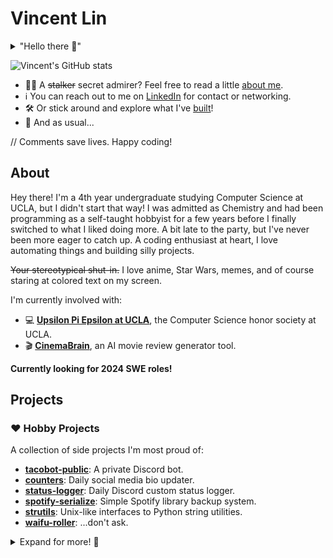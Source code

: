 # Vincent Lin

<details>
<summary>"Hello there 👋"</summary>

![General
Kenobi](https://i.kym-cdn.com/photos/images/original/001/947/998/a66.jpg)

It was this or a Rick Roll.

</details>

![Vincent's GitHub
stats](https://github-readme-stats.vercel.app/api?username=vinlin24&show_icons=true&theme=dark)

* 🙋‍♂️ A ~~stalker~~ secret admirer? Feel free to read a little [about
  me](#about).
* ℹ️ You can reach out to me on
[LinkedIn](https://www.linkedin.com/in/vinlin24/) for contact or networking.
* 🛠️ Or stick around and explore what I've [built](#projects)!
* 🫵 And as usual...

// Comments save lives. Happy coding!


## About

Hey there! I'm a 4th year undergraduate studying Computer Science at UCLA, but I
didn't start that way! I was admitted as Chemistry and had been programming as a
self-taught hobbyist for a few years before I finally switched to what I liked
doing more. A bit late to the party, but I've never been more eager to catch up.
A coding enthusiast at heart, I love automating things and building silly
projects.

~~Your stereotypical shut-in.~~ I love anime, Star Wars, memes, and of course
staring at colored text on my screen.

I'm currently involved with:

* 💻 [**Upsilon Pi Epsilon at UCLA**](https://upe.seas.ucla.edu/), the Computer
  Science honor society at UCLA.
* 🎬 [**CinemaBrain**](https://www.linkedin.com/company/cinemabrain), an AI
  movie review generator tool.

<!-- Mah *mains*:

* 📜 **Language:** Python
* 🐚 **Shell:** Bash
* 📝 **Editor:** Visual Studio Code
* 🎨 **Themes:** Dark+ (default dark) for color,
  [vscode-icons](https://marketplace.visualstudio.com/items?itemName=vscode-icons-team.vscode-icons)
  for file icons. They're what keep me staring instead of writing.
* ➡️ **Tabs or spaces:** 4 spaces because the
  [PEP8](https://peps.python.org/pep-0008/#tabs-or-spaces) bible says so. Don't
  come after me.
* ⚔️ **Vim or Emacs:** ~~Neither.~~ Emacs...? But probably just because I was
  forced to learn it over Vim.
* 🌐 **HTTP Status:** 418 I'm a teapot! -->

**Currently looking for 2024 SWE roles!**


## Projects


### ❤️ Hobby Projects

A collection of side projects I'm most proud of:

* [**tacobot-public**](https://github.com/vinlin24/tacobot-public): A private
  Discord bot.
* [**counters**](https://github.com/vinlin24/counters): Daily social media bio
  updater.
* [**status-logger**](https://github.com/vinlin24/status-logger): Daily Discord
  custom status logger.
* [**spotify-serialize**](https://github.com/vinlin24/spotify-serialize): Simple
  Spotify library backup system.
* [**strutils**](https://github.com/vinlin24/strutils): Unix-like interfaces to
  Python string utilities.
* [**waifu-roller**](https://github.com/vinlin24/waifu-roller): ...don't ask.

<details>
<summary>Expand for more! 🔽</summary>


### 📓 UCLA Coursework

The classes for which I stubbornly decided to take notes or complete the
homeworks with raw Markdown in Visual Studio Code (every lecture felt like
TypeRacer fr):

* [**cs35l-notebooks**](https://github.com/vinlin24/cs35l-notebooks): Software
  Construction. 🔥 *What I'm most known for haha.*
* [**csm151b-notebooks**](https://github.com/vinlin24/csm151b-notebooks):
  Computer Systems Architecture.
* [**cs131**](https://github.com/vinlin24/cs131): Programming Languages.

Other repositories from my time at UCLA:

* **[csm152a-lab4](https://github.com/vinlin24/csm152a-lab4):** FGPA Video
  Player (final project for Digital Design Laboratory).
* [**upe-tutoring**](https://github.com/vinlin24/upe-tutoring): Miscellaneous
  resources from my time as Tutoring Chair for
  [UPE](https://upe.seas.ucla.edu/).

> 🙏 All of my projects are open to issues and pull requests, but these ones
> especially! I believe in free and open-source education material, and the last
> thing I want is spreading wrong information or bad explanations!


### 🧪 Lab Test Suites

Also what I'm known for! I went out of my way to write programs to help develop,
debug, and test class lab assignments across multiple Computer Science courses
during my time at UCLA. These were shared with hundreds of students through
Piazza, and I would like to think they've helped out at least quite a few dozen
of them:

* [**test-shuf**](https://github.com/vinlin24/test-shuf): GNU shuf lab.
* [**rr-test-suite**](https://github.com/vinlin24/rr-test-suite): Process
  scheduling lab.
* [**ext2-test-suite**](https://github.com/vinlin24/ext2-test-suite):
  Filesystems lab.
* **[Hash Table Tester Simulator
  (Gist)](https://gist.github.com/vinlin24/ed40765c704e778d96a87dea67654277):**
  Threading lab.
* **[strace Output Filter
  (Gist)](https://gist.github.com/vinlin24/5104f224f8b58178eb72a81bc14e667a):**
  Pipe lab.

This list is also available at [this
Gist](https://gist.github.com/vinlin24/b81bc99736890b349bb874a526c6c61f).


### 🧠 Learning Exercises

~~For when I was procrastinating my actual school work~~ We should all do
something like this from time to time, no?

* [**fixedint**](https://github.com/vinlin24/fixedint): Python implementation of
  fixed size integers.
* [**hashmap**](https://github.com/vinlin24/hashmap): Hashmap implementation in
  C.


### ⚙️ Configuration Backup

I love configuration. Sometimes a bit more than actual development the
configuration was for in the first place.

* [**startup-config**](https://github.com/vinlin24/startup-config): My
  "dotfiles" backup.
* [**scripts**](https://github.com/vinlin24/scripts): PowerShell scripts for
  customizing Windows context menus.


### 📦 That Time I Tried Writing Libraries

<details>
<summary>It was a phase, okay.</summary>

And yes, the title is an isekai reference.
</details>

* [**docgetter**](https://github.com/vinlin24/docgetter): Open Python
  documentation from the command line. *It's on
  [PyPI](https://pypi.org/project/docgetter/)!* 💀
* [**spotify-buddylist**](https://github.com/vinlin24/spotify-buddylist): My
  attempt at porting an existing npm package.

</details>
